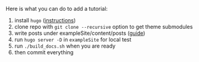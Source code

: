 Here is what you can do to add a tutorial:

1. install `hugo` ([instructions](https://gohugo.io/getting-started/installing/))
2. clone repo with `git clone --recursive` option to get theme submodules
3. write posts under exampleSite/content/posts ([guide](https://github.com/googlecodelabs/tools))
4. run `hugo server -D` in `exampleSite` for local test
5. run `./build_docs.sh` when you are ready
6. then commit everything
